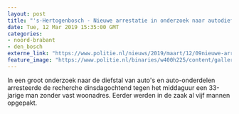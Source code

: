 ```yaml
---
layout: post
title: "'s-Hertogenbosch - Nieuwe arrestatie in onderzoek naar autodiefstallen"
date: Tue, 12 Mar 2019 15:35:00 GMT
categories: 
- noord-brabant 
- den_bosch 
externe_link: "https://www.politie.nl/nieuws/2019/maart/12/09nieuwe-arrestatie-in-onderzoek-naar-autodiefstallen.html"
feature_image: "https://www.politie.nl/binaries/w400h225/content/gallery/politie/nieuws/2019/januari/09-ob/aanhoudingactie.jpg"
---
```


In een groot onderzoek naar de diefstal van auto's en auto-onderdelen arresteerde de recherche dinsdagochtend tegen het middaguur een 33-jarige man zonder vast woonadres. Eerder werden in de zaak al vijf mannen opgepakt.

